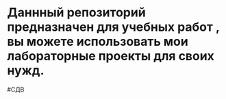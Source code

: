 # Даннный репозиторий предназначен для учебных работ , вы можете использовать мои лабораторные проекты для своих нужд.
#СДВ